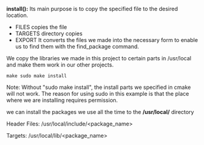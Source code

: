 **install():** Its main purpose is to copy the specified file to the desired location.
- FILES copies the file
- TARGETS directory copies
- EXPORT It converts the files we made into the necessary form to enable us to find them with the find_package command.


We copy the libraries we made in this project to certain parts in /usr/local and make them work in our other projects.

`
make
sudo make install  
`

Note: Without "sudo make install", the install parts we specified in cmake will not work. The reason for using sudo in this example is that the place where we are installing requires permission.

we can install the packages we use all the time to the **/usr/local/** directory

Header Files: /usr/local/include/<package_name>

Targets: /usr/local/lib/<package_name>